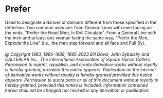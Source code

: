 
# Prefer

Used to designate a dancer or dancers different from those specified
in the definition. Two common uses are: from General Lines with men
facing on the ends, "Prefer the Head Men, In Roll Circulate". From a
General Line with the men and at least one woman facing the same way,
"Prefer the Men, Explode the Line" (i.e., the men step forward and all
face and Pull By).

###### @ Copyright 1983, 1986-1988, 1995-2023 Bill Davis, John Sybalsky and CALLERLAB Inc., The International Association of Square Dance Callers. Permission to reprint, republish, and create derivative works without royalty is hereby granted, provided this notice appears. Publication on the Internet of derivative works without royalty is hereby granted provided this notice appears. Permission to quote parts or all of this document without royalty is hereby granted, provided this notice is included. Information contained herein shall not be changed nor revised in any derivation or publication.
